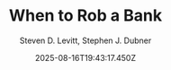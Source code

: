 ---
title: "When to Rob a Bank"
date: "2025-08-16T19:43:17.450Z"
author: "Steven D. Levitt, Stephen J. Dubner"
read_year: "NO"
recommendation: '3'
url: /bookshelf/when-to-rob-a-bank
---